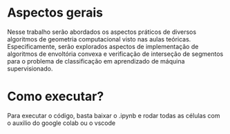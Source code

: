 <h1>Aspectos gerais</h1>
Nesse trabalho serão abordados os aspectos práticos de diversos algoritmos de geometria computacional visto nas aulas teóricas. Especificamente, serão explorados aspectos de implementação de algoritmos de envoltória convexa e verificação de interseção de segmentos para o problema de classificação em aprendizado de máquina supervisionado.
<h1>Como executar?</h1>
<p>Para executar o código, basta baixar o .ipynb e rodar todas as células com o auxilio do google colab ou o vscode</p>
